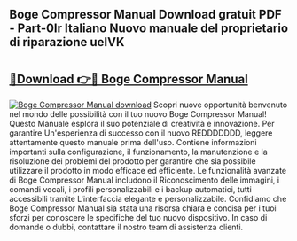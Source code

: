 ## Boge Compressor Manual Download gratuit PDF - Part-0Ir Italiano Nuovo manuale del proprietario di riparazione ueIVK

# <h2><a href="http://df9my4w.blite.top/?on=Boge+Compressor+Manual">🔗Download 👉🔴 Boge Compressor Manual</a></h2>

[![Boge Compressor Manual download](https://i.imgur.com/lujVjoI.png)](http://df9my4w.blite.top/?on=Boge+Compressor+Manual)
Scopri nuove opportunità benvenuto nel mondo delle possibilità con il tuo nuovo Boge Compressor Manual! Questo Manuale esplora il suo potenziale di creatività e innovazione. Per garantire Un'esperienza di successo con il nuovo REDDDDDDD, leggere attentamente questo manuale prima dell'uso. Contiene informazioni importanti sulla configurazione, il funzionamento, la manutenzione e la risoluzione dei problemi del prodotto per garantire che sia possibile utilizzare il prodotto in modo efficace ed efficiente. Le funzionalità avanzate di Boge Compressor Manual includono il Riconoscimento delle immagini, i comandi vocali, i profili personalizzabili e i backup automatici, tutti accessibili tramite L'interfaccia elegante e personalizzabile. Confidiamo che Boge Compressor Manual sia stata una risorsa chiara e concisa per i tuoi sforzi per conoscere le specifiche del tuo nuovo dispositivo. In caso di domande o dubbi, contattare il nostro team di assistenza clienti.
